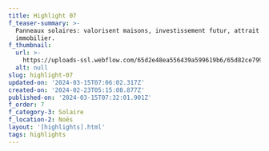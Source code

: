 ```yaml
---
title: Highlight 07
f_teaser-summary: >-
  Panneaux solaires: valorisent maisons, investissement futur, attrait
  immobilier.
f_thumbnail:
  url: >-
    https://uploads-ssl.webflow.com/65d2e48ea556439a599619b6/65d82ce7994af624081867df_noes_2.jpg
  alt: null
slug: highlight-07
updated-on: '2024-03-15T07:06:02.317Z'
created-on: '2024-02-23T05:15:08.877Z'
published-on: '2024-03-15T07:32:01.901Z'
f_order: 7
f_category-3: Solaire
f_location-2: Noës
layout: '[highlights].html'
tags: highlights
---
```



